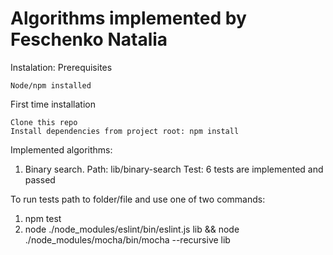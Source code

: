 # Algorithms implemented by Feschenko Natalia

Instalation:
Prerequisites

    Node/npm installed

First time installation

    Clone this repo
    Install dependencies from project root: npm install

Implemented algorithms:

1. Binary search.
Path: lib/binary-search
Test: 6 tests are implemented and passed

To run tests path to folder/file and use one of two commands: 
1. npm test
2. node ./node_modules/eslint/bin/eslint.js lib && node ./node_modules/mocha/bin/mocha --recursive lib

